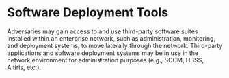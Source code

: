 # Software Deployment Tools

Adversaries may gain access to and use third-party software suites installed within an enterprise network, such as administration, monitoring, and deployment systems, to move laterally through the network. Third-party applications and software deployment systems may be in use in the network environment for administration purposes (e.g., SCCM, HBSS, Altiris, etc.).